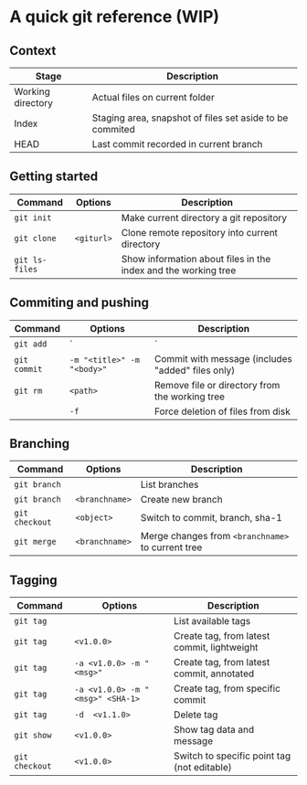 
# A quick git reference (WIP)

## Context

| Stage | Description |
|-------|-------------|
| Working directory | Actual files on current folder |
| Index | Staging area, snapshot of files set aside to be commited |
| HEAD  | Last commit recorded in current branch  |

## Getting started

| Command     | Options     | Description |
|-------------|-------------|---------------------------------------------------------|
| `git init`  |             | Make current directory a git repository |
| `git clone` | `<giturl>`     | Clone remote repository into current directory |
| `git ls-files`|  | Show information about files in the index and the working tree |

## Commiting and pushing

| Command     | Options     | Description |
|-------------|-------------|---------------------------------------------------------|
| `git add`         | `<file> | <path>`   |  Add files to staging area  |
| `git commit`      | `-m "<title>" -m "<body>"` |  Commit with message (includes "added" files only) |
| `git rm`          | `<path>`            |  Remove file or directory from the working tree |
|                   | `-f`                |  Force deletion of files from disk |

## Branching

| Command     | Options     | Description |
|-------------|-------------|---------------------------------------------------------|
| `git branch`        |               | List branches |
| `git branch`        | `<branchname>`  | Create new branch |
| `git checkout`      | `<object>`    | Switch to commit, branch, sha-1 |
| `git merge`         | `<branchname>`  | Merge changes from `<branchname>` to current tree |

## Tagging

| Command     | Options     | Description |
|-------------|-------------|---------------------------------------------------------|
| `git tag`           |               | List available tags |
| `git tag`           | `<v1.0.0>`        | Create tag, from latest commit, lightweight |
| `git tag`           | `-a <v1.0.0> -m "<msg>"` | Create tag, from latest commit, annotated |
| `git tag`           | `-a <v1.0.0> -m "<msg>" <SHA-1>` | Create tag, from specific commit |
| `git tag`           | `-d  <v1.1.0>` | Delete tag |
| `git show`          | `<v1.0.0>`        | Show tag data and message |
| `git checkout`      | `<v1.0.0>`        | Switch to specific point tag (not editable) |


